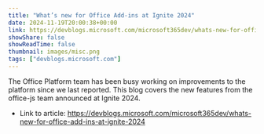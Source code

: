 ```yaml
---
title: "What’s new for Office Add-ins at Ignite 2024"
date: 2024-11-19T20:00:38+00:00
link: https://devblogs.microsoft.com/microsoft365dev/whats-new-for-office-add-ins-at-ignite-2024
showShare: false
showReadTime: false
thumbnail: images/misc.png
tags: ["devblogs.microsoft.com"]
---
```

The Office Platform team has been busy working on improvements to the platform since we last reported. This blog covers the new features from the office-js team announced at Ignite 2024.

- Link to article: https://devblogs.microsoft.com/microsoft365dev/whats-new-for-office-add-ins-at-ignite-2024